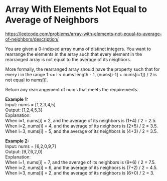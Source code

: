 # Array With Elements Not Equal to Average of Neighbors
https://leetcode.com/problems/array-with-elements-not-equal-to-average-of-neighbors/description/

You are given a 0-indexed array nums of distinct integers. You want to rearrange the elements in the array such that every element in the rearranged array is not equal to the average of its neighbors.

More formally, the rearranged array should have the property such that for every i in the range 1 <= i < nums.length - 1, (nums[i-1] + nums[i+1]) / 2 is not equal to nums[i].

Return any rearrangement of nums that meets the requirements.

<b>Example 1:</b>\
Input: nums = [1,2,3,4,5]\
Output: [1,2,4,5,3]\
Explanation:\
When i=1, nums[i] = 2, and the average of its neighbors is (1+4) / 2 = 2.5.\
When i=2, nums[i] = 4, and the average of its neighbors is (2+5) / 2 = 3.5.\
When i=3, nums[i] = 5, and the average of its neighbors is (4+3) / 2 = 3.5.

<b>Example 2:</b>\
Input: nums = [6,2,0,9,7]\
Output: [9,7,6,2,0]\
Explanation:\
When i=1, nums[i] = 7, and the average of its neighbors is (9+6) / 2 = 7.5.\
When i=2, nums[i] = 6, and the average of its neighbors is (7+2) / 2 = 4.5.\
When i=3, nums[i] = 2, and the average of its neighbors is (6+0) / 2 = 3.